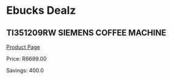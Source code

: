 
# Ebucks Dealz
## TI351209RW SIEMENS COFFEE MACHINE
[Product Page](https://www.ebucks.com/web/shop/productSelected.do?prodId=1158939769&catId=704984897)

Price: R6699.00

Savings: 400.0


	